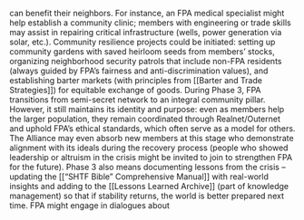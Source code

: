 can benefit their neighbors. For instance, an FPA medical specialist might help establish a community clinic; members with engineering or trade skills may assist in repairing critical infrastructure (wells, power generation via solar, etc.). Community resilience projects could be initiated: setting up community gardens with saved heirloom seeds from members’ stocks, organizing neighborhood security patrols that include non-FPA residents (always guided by FPA’s fairness and anti-discrimination values), and establishing barter markets (with principles from [[Barter and Trade Strategies]]) for equitable exchange of goods. During Phase 3, FPA transitions from semi-secret network to an integral community pillar. However, it still maintains its identity and purpose: even as members help the larger population, they remain coordinated through Realnet/Outernet and uphold FPA’s ethical standards, which often serve as a model for others. The Alliance may even absorb new members at this stage who demonstrate alignment with its ideals during the recovery process (people who showed leadership or altruism in the crisis might be invited to join to strengthen FPA for the future). Phase 3 also means documenting lessons from the crisis – updating the [[“SHTF Bible” Comprehensive Manual]] with real-world insights and adding to the [[Lessons Learned Archive]] (part of knowledge management) so that if stability returns, the world is better prepared next time. FPA might engage in dialogues about